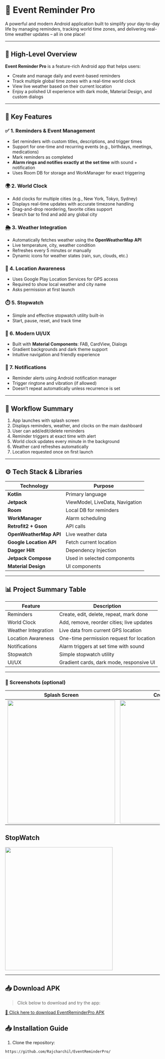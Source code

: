 # 📱 Event Reminder Pro

A powerful and modern Android application built to simplify your day-to-day life by managing reminders, tracking world time zones, and delivering real-time weather updates – all in one place!

---

## 🚀 High-Level Overview

**Event Reminder Pro** is a feature-rich Android app that helps users:
- Create and manage daily and event-based reminders
- Track multiple global time zones with a real-time world clock
- View live weather based on their current location
- Enjoy a polished UI experience with dark mode, Material Design, and custom dialogs

---

## 🧠 Key Features

### ✅ 1. Reminders & Event Management
- Set reminders with custom titles, descriptions, and trigger times
- Support for one-time and recurring events (e.g., birthdays, meetings, medications)
- Mark reminders as completed
- **Alarm rings and notifies exactly at the set time** with sound + notification
- Uses Room DB for storage and WorkManager for exact triggering

### 🌍 2. World Clock
- Add clocks for multiple cities (e.g., New York, Tokyo, Sydney)
- Displays real-time updates with accurate timezone handling
- Drag-and-drop reordering, favorite cities support
- Search bar to find and add any global city

### 🌦️ 3. Weather Integration
- Automatically fetches weather using the **OpenWeatherMap API**
- Live temperature, city, weather condition
- Refreshes every 5 minutes or manually
- Dynamic icons for weather states (rain, sun, clouds, etc.)

### 📍 4. Location Awareness
- Uses Google Play Location Services for GPS access
- Required to show local weather and city name
- Asks permission at first launch

### ⏱️ 5. Stopwatch
- Simple and effective stopwatch utility built-in
- Start, pause, reset, and track time

### 🎨 6. Modern UI/UX
- Built with **Material Components**: FAB, CardView, Dialogs
- Gradient backgrounds and dark theme support
- Intuitive navigation and friendly experience

### 🔔 7. Notifications
- Reminder alerts using Android notification manager
- Trigger ringtone and vibration (if allowed)
- Doesn’t repeat automatically unless recurrence is set

---

## 🔄 Workflow Summary

1. App launches with splash screen  
2. Displays reminders, weather, and clocks on the main dashboard  
3. User can add/edit/delete reminders  
4. Reminder triggers at exact time with alert  
5. World clock updates every minute in the background  
6. Weather card refreshes automatically  
7. Location requested once on first launch  

---

## ⚙️ Tech Stack & Libraries

| Technology | Purpose |
|------------|---------|
| **Kotlin** | Primary language |
| **Jetpack** | ViewModel, LiveData, Navigation |
| **Room** | Local DB for reminders |
| **WorkManager** | Alarm scheduling |
| **Retrofit2 + Gson** | API calls |
| **OpenWeatherMap API** | Live weather data |
| **Google Location API** | Fetch current location |
| **Dagger Hilt** | Dependency Injection |
| **Jetpack Compose** | Used in selected components |
| **Material Design** | UI components |

---

## 📊 Project Summary Table

| Feature              | Description |
|----------------------|-------------|
| Reminders            | Create, edit, delete, repeat, mark done |
| World Clock          | Add, remove, reorder cities; live updates |
| Weather Integration  | Live data from current GPS location |
| Location Awareness   | One-time permission request for location |
| Notifications        | Alarm triggers at set time with sound |
| Stopwatch            | Simple stopwatch utility |
| UI/UX                | Gradient cards, dark mode, responsive UI |

---



### 📸 Screenshots (optional)
| Splash Screen | Create Reminder | Home  |  World Clock |
|--------------|------------|------------|------------|
| <img src="https://github.com/user-attachments/assets/e11f160a-0ffe-45ef-8c3a-01f61f68fed3" width="350" height="400"> | <img src="https://github.com/user-attachments/assets/0eb0c980-2836-4b77-8d2e-cc2e43ed582e" width="350" height="400"> | <img src="https://github.com/user-attachments/assets/623986d3-106f-4b91-91f2-01d0e7e48efa" width="330" height="380"> | <img src="https://github.com/user-attachments/assets/25411333-5524-49d5-bc78-f0e5dd7eed3a" width="350" height="400"> |


##  StopWatch
<img src="https://github.com/user-attachments/assets/c7f7ce55-6ade-4c43-8314-35a3da49fdce" width="350" height="400">


---
## 📥 Download APK

> Click below to download and try the app:


[🔗 Click here to download EventReminderPro APK](https://drive.google.com/uc?export=download&id=1xpAVgI2zNTfB6PYBueEi93uCXUMBNQYs)



## 📥 Installation Guide

1. Clone the repository:
```bash
https://github.com/Rajcharchil/EventReminderPro/

